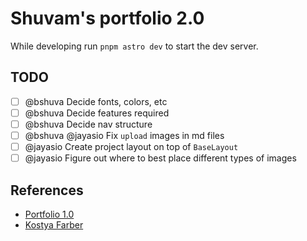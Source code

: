 # Shuvam's portfolio 2.0

While developing run `pnpm astro dev` to start the dev server.

## TODO

- [ ] @bshuva Decide fonts, colors, etc
- [ ] @bshuva Decide features required
- [ ] @bshuva Decide nav structure
- [ ] @bshuva @jayasio Fix `upload` images in md files
- [ ] @jayasio Create project layout on top of `BaseLayout`
- [ ] @jayasio Figure out where to best place different types of images

## References

- [Portfolio 1.0](https://bshuva.github.io/)
- [Kostya Farber](https://kostyafarber.com/blog/text-processing)
